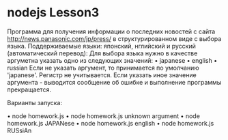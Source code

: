 # nodejs Lesson3

Программа для получения информации о последних новостей с сайта http://news.panasonic.com/jp/press/ в структурированном виде с выбора языка.
Поддерживаемые языки: японский, нглийский и русский (автоматический перевод):
Для выбора языка нужно в качестве аргуметна указать одно из следующих значений:
• japanese
• english
• russian
Если не указать аргумент, то принимается по умолчанию 'japanese'. Регистр не учитывается.
Если указать иное значение аргумента - выводится сообщение об ошибке и выполнение программы прекращается.

Варианты запуска:

• node homework.js
• node homework.js unknown argument
• node homework.js JAPANese
• node homework.js english
• node homework.js RUSsiAn